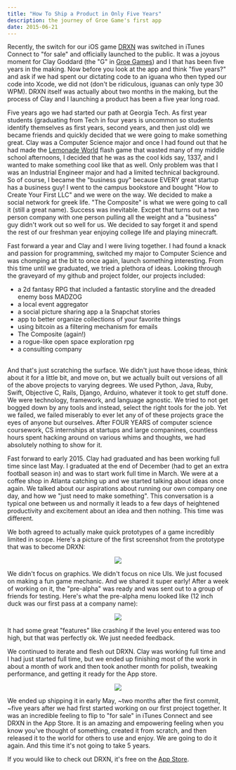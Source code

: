 ```yaml
---
title: "How To Ship a Product in Only Five Years"
description: the journey of Groe Game's first app
date: 2015-06-21
---
```


Recently, the switch for our iOS game [DRXN](https://itunes.apple.com/us/app/drxn/id979064633?mt=8) was switched in iTunes Connect to "for sale" and officially launched to the public. It was a joyous moment for Clay Goddard (the "G" in [Groe Games](http://groegames.com)) and I that has been five years in the making. Now before you look at the app and think "five years?" and ask if we had spent our dictating code to an iguana who then typed our code into Xcode, we did not (don't be ridiculous, iguanas can only type 30 WPM). DRXN itself was actually about two months in the making, but the process of Clay and I launching a product has been a five year long road.

Five years ago we had started our path at Georgia Tech. As first year students (graduating from Tech in four years is uncommon so students identify themselves as first years, second years,  and then just old) we became friends and quickly decided that we were going to make something great. Clay was a Computer Science major and once I had found out that he had made the [Lemonade World](http://www.addictinggames.com/strategy-games/lemonadeworld.jsp) flash game that wasted many of my middle school afternoons, I decided that he was as the cool kids say, 1337, and I wanted to make something cool like that as well. Only problem was that I was an Industrial Engineer major and had a limited technical background. So of course, I became the "business guy" because EVERY great startup has a business guy! I went to the campus bookstore and bought "How to Create Your First LLC" and we were on the way. We decided to make a social network for greek life. "The Composite" is what we were going to call it (still a great name).  Success was inevitable. Excpet that turns out a two person company with one person pulling all the weight and a "business" guy didn't work out so well for us. We decided to say forget it and spend the rest of our freshman year enjoying college life and playing minecraft.

Fast forward a year and Clay and I were living together. I had found a knack and passion for programming, switched my major to Computer Science and was chomping at the bit to once again, launch something interesting. From this time until we graduated, we tried a plethora of ideas. Looking through the graveyard of my github and project folder, our projects included:

- a 2d fantasy RPG that included a fantastic storyline and the dreaded enemy boss MADZOG
- a local event aggregator
- a social picture sharing app a la Snapchat stories
- app to better organize collections of your favorite things
- using bitcoin as a filtering mechanism for emails
- The Composite (again!)
- a rogue-like open space exploration rpg
- a consulting company

<br />
And that's just scratching the surface. We didn't just have those ideas, think about it for a little bit, and move on, but we actually built out versions of all of the above projects to varying degrees. We used Python, Java, Ruby, Swift, Objective C, Rails, Django, Arduino, whatever it took to get stuff done. We were technology, framework, and language agnostic. We tried to not get bogged down by any tools and instead, select the right tools for the job. Yet we failed, we failed miserably to ever let any of of these projects grace the eyes of anyone but ourselves. After FOUR YEARS of computer science coursework, CS internships at startups and large companines, countless hours spent hacking around on various whims and thoughts, we had absolutely nothing to show for it. 

Fast forward to early 2015. Clay had graduated and has been working full time since last May. I graduated at the end of December (had to get an extra football season in) and was to start work full time in March. We were at a coffee shop in Atlanta catching up and we started talking about ideas once again. We talked about our aspirations about running our own company one day, and how we "just need to make something". This conversation is a typical one between us and normally it leads to a few days of heightened productivity and excitement about an idea and then nothing. This time was different.

We both agreed to actually make quick prototypes of a game incredibly limited in scope. Here's a picture of the first screenshot from the prototype that was to become DRXN: 

<p align="center">
	<img class="post-image" src="/assets/images/prototype.PNG" />
</p>

We didn't focus on graphics. We didn't focus on nice UIs. We just focused on making a fun game mechanic. And we shared it super early! After a week of working on it, the "pre-alpha" was ready and was sent out to a group of friends for testing. Here's what the pre-alpha menu looked like (12 inch duck was our first pass at a company name):

<p align="center">
	<img class="post-image" src="/assets/images/pre_alpha.PNG" />
</p>

It had some great "features" like crashing if the level you entered was too high, but that was perfectly ok. We just needed feedback.

We continued to iterate and flesh out DRXN. Clay was working full time and I had just started full time, but we ended up finishing most of the work in about a month of work and then took another month for polish, tweaking performance, and getting it ready for the App store.

<p align="center">
	<img class="post-image" src="/assets/images/app_store.jpg" />
</p>

We ended up shipping it in early May, ~two months after the first commit, ~five years after we had first started working on our first project together. It was an incredible feeling to flip to "for sale" in iTunes Connect and see DRXN in the App Store. It is an amazing and empowering feeling when you know you've thought of something, created it from scratch, and then released it to the world for others to use and enjoy. We are going to do it again. And this time it's not going to take 5 years. 

If you would like to check out DRXN, it's free on the [App Store](https://itunes.apple.com/us/app/drxn/id979064633?mt=8).



